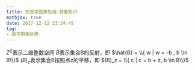 ```yaml
---
title: 形态学图像处理-预备知识
mathjax: true
date: 2017-12-12 23:24:45
tag:
- 数字图像处理
---
```

$Z^2$表示二维整数空间
$\hat{B}$表示集合B的反射，即 $\hat{B} = \\{ w | w = -b , b \in B\\}$
$(B)_z$表示集合B按照点z的平移，即 $(B)_z = \\{ c | c = b + z, b \in B\\}$